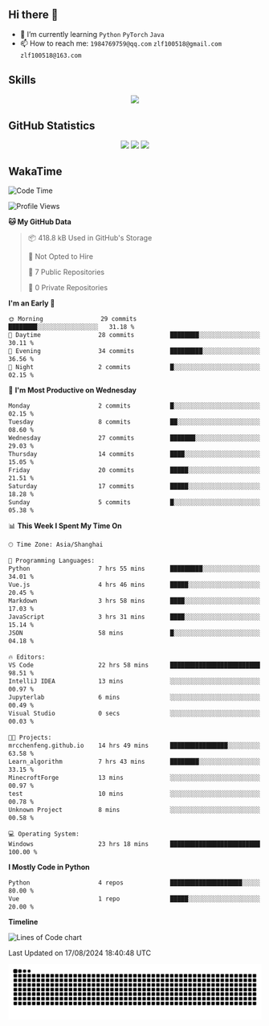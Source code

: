 ## Hi there 👋

- 🌱 I’m currently learning `Python` `PyTorch` `Java`
- 📫 How to reach me: `1984769759@qq.com` `zlf100518@gmail.com` `zlf100518@163.com`

## Skills
<div align="center"> <img src="https://skillicons.dev/icons?i=python,linux,git,github,html,css,js" /> </div>

## GitHub Statistics

<div align="center">
  <img src="https://github-readme-stats.vercel.app/api?username=mrcchenfeng&show_icons=true&theme=tokyonight" />
  <img src="https://github-readme-stats.vercel.app/api/top-langs/?username=mrcchenfeng&show_icons=true&theme=tokyonight" />
  <img src="https://github-readme-activity-graph.vercel.app/graph?username=mrcchenfeng&theme=xcode" />
</div>

## WakaTime

<!--START_SECTION:waka-->
![Code Time](http://img.shields.io/badge/Code%20Time-23%20hrs%2019%20mins-blue)

![Profile Views](http://img.shields.io/badge/Profile%20Views-1-blue)

**🐱 My GitHub Data** 

> 📦 418.8 kB Used in GitHub's Storage 
 > 
> 🚫 Not Opted to Hire
 > 
> 📜 7 Public Repositories 
 > 
> 🔑 0 Private Repositories 
 > 
**I'm an Early 🐤** 

```text
🌞 Morning                29 commits          ████████░░░░░░░░░░░░░░░░░   31.18 % 
🌆 Daytime                28 commits          ████████░░░░░░░░░░░░░░░░░   30.11 % 
🌃 Evening                34 commits          █████████░░░░░░░░░░░░░░░░   36.56 % 
🌙 Night                  2 commits           █░░░░░░░░░░░░░░░░░░░░░░░░   02.15 % 
```
📅 **I'm Most Productive on Wednesday** 

```text
Monday                   2 commits           █░░░░░░░░░░░░░░░░░░░░░░░░   02.15 % 
Tuesday                  8 commits           ██░░░░░░░░░░░░░░░░░░░░░░░   08.60 % 
Wednesday                27 commits          ███████░░░░░░░░░░░░░░░░░░   29.03 % 
Thursday                 14 commits          ████░░░░░░░░░░░░░░░░░░░░░   15.05 % 
Friday                   20 commits          █████░░░░░░░░░░░░░░░░░░░░   21.51 % 
Saturday                 17 commits          █████░░░░░░░░░░░░░░░░░░░░   18.28 % 
Sunday                   5 commits           █░░░░░░░░░░░░░░░░░░░░░░░░   05.38 % 
```


📊 **This Week I Spent My Time On** 

```text
🕑︎ Time Zone: Asia/Shanghai

💬 Programming Languages: 
Python                   7 hrs 55 mins       █████████░░░░░░░░░░░░░░░░   34.01 % 
Vue.js                   4 hrs 46 mins       █████░░░░░░░░░░░░░░░░░░░░   20.45 % 
Markdown                 3 hrs 58 mins       ████░░░░░░░░░░░░░░░░░░░░░   17.03 % 
JavaScript               3 hrs 31 mins       ████░░░░░░░░░░░░░░░░░░░░░   15.14 % 
JSON                     58 mins             █░░░░░░░░░░░░░░░░░░░░░░░░   04.18 % 

🔥 Editors: 
VS Code                  22 hrs 58 mins      █████████████████████████   98.51 % 
IntelliJ IDEA            13 mins             ░░░░░░░░░░░░░░░░░░░░░░░░░   00.97 % 
Jupyterlab               6 mins              ░░░░░░░░░░░░░░░░░░░░░░░░░   00.49 % 
Visual Studio            0 secs              ░░░░░░░░░░░░░░░░░░░░░░░░░   00.03 % 

🐱‍💻 Projects: 
mrcchenfeng.github.io    14 hrs 49 mins      ████████████████░░░░░░░░░   63.58 % 
Learn_algorithm          7 hrs 43 mins       ████████░░░░░░░░░░░░░░░░░   33.15 % 
MinecroftForge           13 mins             ░░░░░░░░░░░░░░░░░░░░░░░░░   00.97 % 
test                     10 mins             ░░░░░░░░░░░░░░░░░░░░░░░░░   00.78 % 
Unknown Project          8 mins              ░░░░░░░░░░░░░░░░░░░░░░░░░   00.58 % 

💻 Operating System: 
Windows                  23 hrs 18 mins      █████████████████████████   100.00 % 
```

**I Mostly Code in Python** 

```text
Python                   4 repos             ████████████████████░░░░░   80.00 % 
Vue                      1 repo              █████░░░░░░░░░░░░░░░░░░░░   20.00 % 
```



**Timeline**

![Lines of Code chart](https://raw.githubusercontent.com/mrcchenfeng/mrcchenfeng/main/assets/bar_graph.png)


 Last Updated on 17/08/2024 18:40:48 UTC
<!--END_SECTION:waka-->

<div align="center"><img src="./assets/github-snake-dark.svg" /></div>
